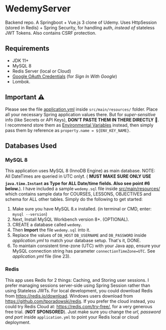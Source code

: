 # WedemyServer

Backend repo. A Springboot + Vue.js 3 clone of Udemy. Uses HttpSession (stored in Redis) + Spring Security, for handling auth, _instead of_ stateless JWT Tokens.
Also contains CSRF protection.

## Requirements

- JDK 11+
- MySQL 8
- Redis Server (local or Cloud)
- [Google OAuth Credentials](https://console.developers.google.com/apis/credentials) (for _Sign In With Google_)
- Lombok.

## Important ⚠

Please see the file [application.yml](src/main/resources/application.yml) inside `src/main/resources/`
folder. Place all your necessary Spring application values there. But for _super-sensitive_
info (like Secrets or API Keys), **DON'T PASTE THEM IN THERE DIRECTLY** 🚫. I recommend store them
as [Environmental Variables](https://www.baeldung.com/properties-with-spring) instead, then simply pass them by
reference as `property.name = ${ENV_KEY_NAME}`.

## Databases Used

### MySQL 8

This application uses MySQL 8 (InnoDB Engine) as main database. NOTE: All DateTimes are queried in UTC only❗. (
**MUST MAKE SURE ONLY USE `java.time.Instant` as Type for ALL Date/time fields. Also see point #6 below.**). I have
included a sample `wedemy.sql`
file inside [src/main/resources/](src/main/resources) which contains sample data for COURSES, LESSONS, OBJECTIVES and
schema for ALL other tables. Simply do the following to get started:

1. Make sure you have MySQL 8.x installed. (in terminal or CMD, enter: `mysql --version`)
2. Next, Install MySQL Workbench version 8+. (OPTIONAL).
3. CREATE a database called `wedemy`.
4. Then **Import** the file `wedemy.sql` into it.
5. Replace the values of `DB_HOST` `DB_USERNAME` and `DB_PASSWORD` inside _application.yml_ to match your
   database setup. That's it, DONE.
6. To maintain consistent time-zone (UTC) with your Java app, ensure your MySQL connection string has
   parameter `connectionTimeZone=UTC`. See
   _application.yml_ file (line 23).

### Redis

This app uses Redis for 2 things: Caching, and Storing user sessions. I prefer managing sessions server-side using Spring Session rather than using
Stateless JWTs. For local development, you could download Redis from https://redis.io/download. Windows users download from https://github.com/tporadowski/redis. 
If you prefer the cloud instead, you could try Redis Cloud
at: https://redis.com/try-free/, for a very generous free trial.
(**NOT SPONSORED**). Just make sure you change
the _url, password and port_ inside `application.yml` to point your Redis local or cloud deployment.

